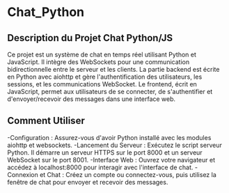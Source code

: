 # Chat_Python
## Description du Projet Chat Python/JS
Ce projet est un système de chat en temps réel utilisant Python et JavaScript. Il intègre des WebSockets pour une communication bidirectionnelle entre le serveur et les clients. La partie backend est écrite en Python avec aiohttp et gère l'authentification des utilisateurs, les sessions, et les communications WebSocket. Le frontend, écrit en JavaScript, permet aux utilisateurs de se connecter, de s'authentifier et d'envoyer/recevoir des messages dans une interface web.

## Comment Utiliser
-Configuration : Assurez-vous d'avoir Python installé avec les modules aiohttp et websockets.
-Lancement du Serveur : Exécutez le script serveur Python. Il démarre un serveur HTTPS sur le port 8000 et un serveur WebSocket sur le port 8001.
-Interface Web : Ouvrez votre navigateur et accédez à localhost:8000 pour interagir avec l'interface de chat.
-Connexion et Chat : Créez un compte ou connectez-vous, puis utilisez la fenêtre de chat pour envoyer et recevoir des messages.
